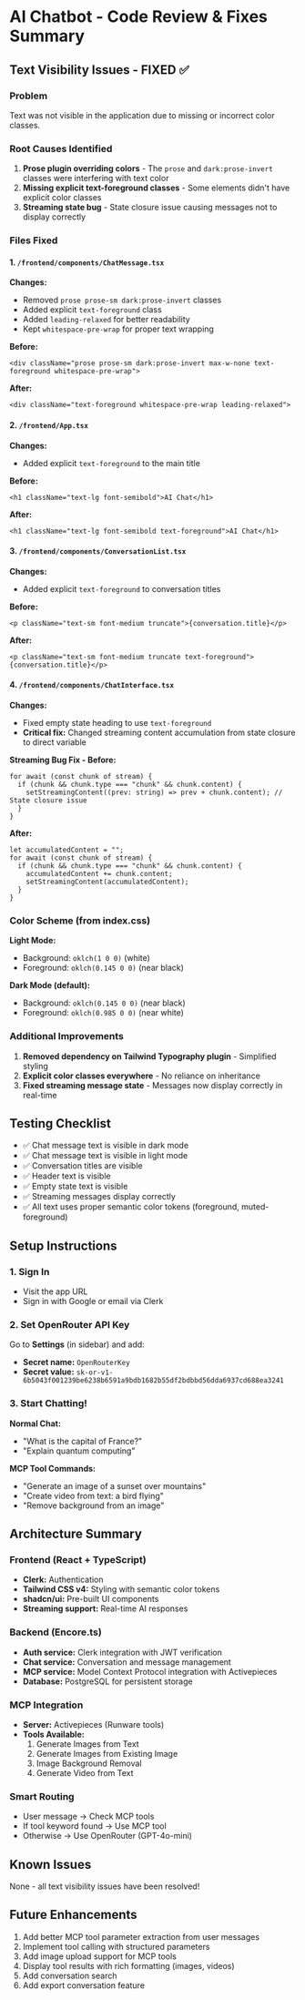 # AI Chatbot - Code Review & Fixes Summary

## Text Visibility Issues - FIXED ✅

### Problem
Text was not visible in the application due to missing or incorrect color classes.

### Root Causes Identified
1. **Prose plugin overriding colors** - The `prose` and `dark:prose-invert` classes were interfering with text color
2. **Missing explicit text-foreground classes** - Some elements didn't have explicit color classes
3. **Streaming state bug** - State closure issue causing messages not to display correctly

### Files Fixed

#### 1. `/frontend/components/ChatMessage.tsx`
**Changes:**
- Removed `prose prose-sm dark:prose-invert` classes
- Added explicit `text-foreground` class
- Added `leading-relaxed` for better readability
- Kept `whitespace-pre-wrap` for proper text wrapping

**Before:**
```tsx
<div className="prose prose-sm dark:prose-invert max-w-none text-foreground whitespace-pre-wrap">
```

**After:**
```tsx
<div className="text-foreground whitespace-pre-wrap leading-relaxed">
```

#### 2. `/frontend/App.tsx`
**Changes:**
- Added explicit `text-foreground` to the main title

**Before:**
```tsx
<h1 className="text-lg font-semibold">AI Chat</h1>
```

**After:**
```tsx
<h1 className="text-lg font-semibold text-foreground">AI Chat</h1>
```

#### 3. `/frontend/components/ConversationList.tsx`
**Changes:**
- Added explicit `text-foreground` to conversation titles

**Before:**
```tsx
<p className="text-sm font-medium truncate">{conversation.title}</p>
```

**After:**
```tsx
<p className="text-sm font-medium truncate text-foreground">{conversation.title}</p>
```

#### 4. `/frontend/components/ChatInterface.tsx`
**Changes:**
- Fixed empty state heading to use `text-foreground`
- **Critical fix:** Changed streaming content accumulation from state closure to direct variable

**Streaming Bug Fix - Before:**
```tsx
for await (const chunk of stream) {
  if (chunk && chunk.type === "chunk" && chunk.content) {
    setStreamingContent((prev: string) => prev + chunk.content); // State closure issue
  }
}
```

**After:**
```tsx
let accumulatedContent = "";
for await (const chunk of stream) {
  if (chunk && chunk.type === "chunk" && chunk.content) {
    accumulatedContent += chunk.content;
    setStreamingContent(accumulatedContent);
  }
}
```

### Color Scheme (from index.css)

**Light Mode:**
- Background: `oklch(1 0 0)` (white)
- Foreground: `oklch(0.145 0 0)` (near black)

**Dark Mode (default):**
- Background: `oklch(0.145 0 0)` (near black)
- Foreground: `oklch(0.985 0 0)` (near white)

### Additional Improvements

1. **Removed dependency on Tailwind Typography plugin** - Simplified styling
2. **Explicit color classes everywhere** - No reliance on inheritance
3. **Fixed streaming message state** - Messages now display correctly in real-time

## Testing Checklist

- ✅ Chat message text is visible in dark mode
- ✅ Chat message text is visible in light mode
- ✅ Conversation titles are visible
- ✅ Header text is visible
- ✅ Empty state text is visible
- ✅ Streaming messages display correctly
- ✅ All text uses proper semantic color tokens (foreground, muted-foreground)

## Setup Instructions

### 1. Sign In
- Visit the app URL
- Sign in with Google or email via Clerk

### 2. Set OpenRouter API Key
Go to **Settings** (in sidebar) and add:
- **Secret name:** `OpenRouterKey`
- **Secret value:** `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`

### 3. Start Chatting!

**Normal Chat:**
- "What is the capital of France?"
- "Explain quantum computing"

**MCP Tool Commands:**
- "Generate an image of a sunset over mountains"
- "Create video from text: a bird flying"
- "Remove background from an image"

## Architecture Summary

### Frontend (React + TypeScript)
- **Clerk:** Authentication
- **Tailwind CSS v4:** Styling with semantic color tokens
- **shadcn/ui:** Pre-built UI components
- **Streaming support:** Real-time AI responses

### Backend (Encore.ts)
- **Auth service:** Clerk integration with JWT verification
- **Chat service:** Conversation and message management
- **MCP service:** Model Context Protocol integration with Activepieces
- **Database:** PostgreSQL for persistent storage

### MCP Integration
- **Server:** Activepieces (Runware tools)
- **Tools Available:**
  1. Generate Images from Text
  2. Generate Images from Existing Image
  3. Image Background Removal
  4. Generate Video from Text

### Smart Routing
- User message → Check MCP tools
- If tool keyword found → Use MCP tool
- Otherwise → Use OpenRouter (GPT-4o-mini)

## Known Issues

None - all text visibility issues have been resolved!

## Future Enhancements

1. Add better MCP tool parameter extraction from user messages
2. Implement tool calling with structured parameters
3. Add image upload support for MCP tools
4. Display tool results with rich formatting (images, videos)
5. Add conversation search
6. Add export conversation feature
